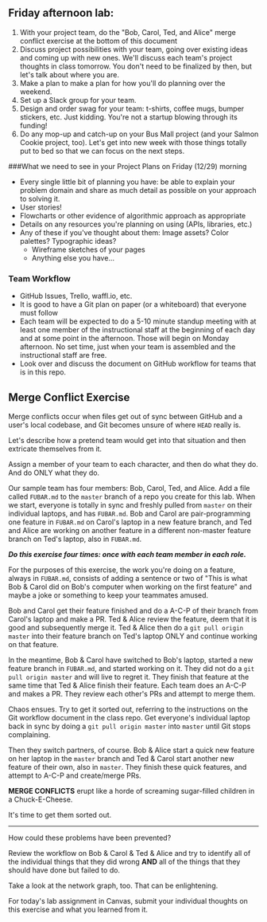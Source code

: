 ## Friday afternoon lab:

  1. With your project team, do the "Bob, Carol, Ted, and Alice" merge conflict exercise at the bottom of this document
  2. Discuss project possibilities with your team, going over existing ideas and coming up with new ones. We'll discuss each team's project thoughts in class tomorrow. You don't need to be finalized by then, but let's talk about where you are.
  3. Make a plan to make a plan for how you'll do planning over the weekend.
  4. Set up a Slack group for your team.
  5. Design and order swag for your team: t-shirts, coffee mugs, bumper stickers, etc. Just kidding. You're not a startup blowing through its funding!
  6. Do any mop-up and catch-up on your Bus Mall project (and your Salmon Cookie project, too). Let's get into new week with those things totally put to bed so that we can focus on the next steps.

###What we need to see in your Project Plans on Friday (12/29) morning

- Every single little bit of planning you have: be able to explain your problem domain and share as much detail as possible on your approach to solving it.
- User stories!
- Flowcharts or other evidence of algorithmic approach as appropriate
- Details on any resources you're planning on using (APIs, libraries, etc.)
- Any of these if you've thought about them: Image assets? Color palettes? Typographic ideas?
   - Wireframe sketches of your pages
   - Anything else you have...

### Team Workflow

  - GitHub Issues, Trello, waffl.io, etc.
  - It is good to have a Git plan on paper (or a whiteboard) that everyone must follow
  - Each team will be expected to do a 5-10 minute standup meeting with at least one member of the instructional staff at the beginning of each day and at some point in the afternoon. Those will begin on Monday afternoon. No set time, just when your team is assembled and the instructional staff are free.
  - Look over and discuss the document on GitHub workflow for teams that is in this repo.


## Merge Conflict Exercise

Merge conflicts occur when files get out of sync between GitHub and a user's local codebase, and Git becomes unsure of where `HEAD` really is.

Let's describe how a pretend team would get into that situation and then extricate themselves from it.

Assign a member of your team to each character, and then do what they do. And do ONLY what they do.

Our sample team has four members: Bob, Carol, Ted, and Alice. Add a file called `FUBAR.md` to the `master` branch of a repo you create for this lab. When we start, everyone is totally in sync and freshly pulled from `master` on their individual laptops, and has `FUBAR.md`. Bob and Carol are pair-programming one feature in `FUBAR.md` on Carol's laptop in a new feature branch, and Ted and Alice are working on another feature in a different non-master feature branch on Ted's laptop, also in `FUBAR.md`.

***Do this exercise four times: once with each team member in each role.***

For the purposes of this exercise, the work you're doing on a feature, always in `FUBAR.md`, consists of adding a sentence or two of "This is what Bob & Carol did on Bob's computer when working on the first feature" and maybe a joke or something to keep your teammates amused.

Bob and Carol get their feature finished and do a A-C-P of their branch from Carol's laptop and make a PR. Ted & Alice review the feature, deem that it is good and subsequently merge it. Ted & Alice then do a `git pull origin master` into their feature branch on Ted's laptop ONLY and continue working on that feature.

In the meantime, Bob & Carol have switched to Bob's laptop, started a new feature branch in `FUBAR.md`, and started working on it. They did not do a `git pull origin master` and will live to regret it. They finish that feature at the same time that Ted & Alice finish their feature. Each team does an A-C-P and makes a PR. They review each other's PRs and attempt to merge them.

Chaos ensues. Try to get it sorted out, referring to the instructions on the Git workflow document in the class repo. Get everyone's individual laptop back in sync by doing a `git pull origin master` into `master` until Git stops complaining.

Then they switch partners, of course. Bob & Alice start a quick new feature on her laptop in the `master` branch and Ted & Carol start another new feature of their own, also in `master`. They finish these quick features, and attempt to A-C-P and create/merge PRs.

**MERGE CONFLICTS** erupt like a horde of screaming sugar-filled children in a Chuck-E-Cheese.

It's time to get them sorted out.

---

How could these problems have been prevented?

Review the workflow on Bob & Carol & Ted & Alice and try to identify all of the individual things that they did wrong **AND** all of the things that they should have done but failed to do.

Take a look at the network graph, too. That can be enlightening.

For today's lab assignment in Canvas, submit your individual thoughts on this exercise and what you learned from it.

